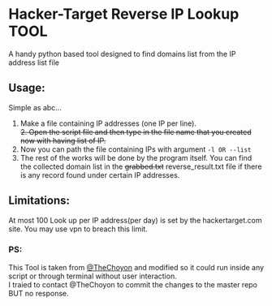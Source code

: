 # Hacker-Target Reverse IP Lookup TOOL
A handy python based tool designed to find domains list from the IP address list file<br>

Usage:
-----

Simple as abc...
1. Make a file containing IP addresses (one IP per line).<br>
~~2. Open the script file and then type in the file name that you created now with having list of IP.~~
2. Now you can path the file containing IPs with argument ```-l OR --list```<br>
3. The rest of the works will be done by the program itself. You can find the collected domain list in the ~~grabbed.txt~~ reverse_result.txt file if there is any record found under certain IP addresses.<br>

Limitations:
-----------

At most 100 Look up per IP address(per day) is set by the hackertarget.com site.
You may use vpn to breach this limit.<br>

### PS: 
This Tool is taken from [@TheChoyon](https://github.com/TheChoyon/HackerTargetRevLookUP) and modified so it could run inside any
script or through terminal without user interaction.<br>
I traied to contact @TheChoyon to commit the changes to the master repo BUT no response.
